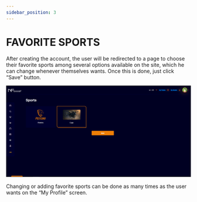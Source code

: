 ```yaml
--- 
sidebar_position: 3
---
```


# FAVORITE SPORTS

After creating the account, the user will be redirected to a page to choose their favorite sports among several options available on the site, which he can change whenever themselves wants. Once this is done, just click “Save” button.

![1](./../assets//favoritesports.png)

Changing or adding favorite sports can be done as many times as the user wants on the “My Profile” screen.